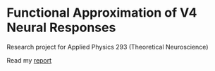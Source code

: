 # Functional Approximation of V4 Neural Responses  

Research project for Applied Physics 293 (Theoretical Neuroscience)  

Read my [report](https://github.com/elipugh/V4-approximation/blob/master/v4-approx.pdf)
